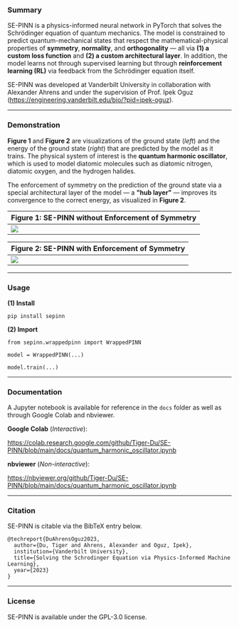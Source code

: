 ### Summary

SE-PINN is a physics-informed neural network in PyTorch that solves the Schrödinger equation of quantum mechanics. The model is constrained to predict quantum-mechanical states that respect the mathematical-physical properties of __symmetry__, __normality__, and __orthogonality__ — all via __(1) a custom loss function__ and __(2) a custom architectural layer__. In addition, the model learns not through supervised learning but through __reinforcement learning (RL)__ via feedback from the Schrödinger equation itself.

SE-PINN was developed at Vanderbilt University in collaboration with Alexander Ahrens and under the supervision of Prof. Ipek Oguz (https://engineering.vanderbilt.edu/bio/?pid=ipek-oguz).

---

### Demonstration

__Figure 1__ and __Figure 2__ are visualizations of the ground state (_left_) and the energy of the ground state (_right_) that are predicted by the model as it trains. The physical system of interest is the __quantum harmonic oscillator__, which is used to model diatomic molecules such as diatomic nitrogen, diatomic oxygen, and the hydrogen halides.

The enforcement of symmetry on the prediction of the ground state via a special architectural layer of the model — a __"hub layer"__ — improves its convergence to the correct energy, as visualized in __Figure 2__.

| **Figure 1**: SE-PINN without Enforcement of Symmetry |
| --- |
| <img src=https://raw.githubusercontent.com/Tiger-Du/SE-PINN/main/assets/no_enforcement_of_symmetry.gif> |

| **Figure 2**: SE-PINN with Enforcement of Symmetry |
| --- |
| <img src=https://raw.githubusercontent.com/Tiger-Du/SE-PINN/main/assets/enforcement_of_symmetry.gif> |

---

### Usage

__(1) Install__

```
pip install sepinn
```

__(2) Import__

```
from sepinn.wrappedpinn import WrappedPINN

model = WrappedPINN(...)

model.train(...)
```

---

### Documentation

A Jupyter notebook is available for reference in the `docs` folder as well as through Google Colab and nbviewer.

__Google Colab__ (_Interactive_):

https://colab.research.google.com/github/Tiger-Du/SE-PINN/blob/main/docs/quantum_harmonic_oscillator.ipynb

__nbviewer__ (_Non-interactive_):

https://nbviewer.org/github/Tiger-Du/SE-PINN/blob/main/docs/quantum_harmonic_oscillator.ipynb

---

### Citation

SE-PINN is citable via the BibTeX entry below.

```
@techreport{DuAhrensOguz2023,
  author={Du, Tiger and Ahrens, Alexander and Oguz, Ipek},
  institution={Vanderbilt University},
  title={Solving the Schrodinger Equation via Physics-Informed Machine Learning},
  year={2023}
}
```

---

### License

SE-PINN is available under the GPL-3.0 license.
